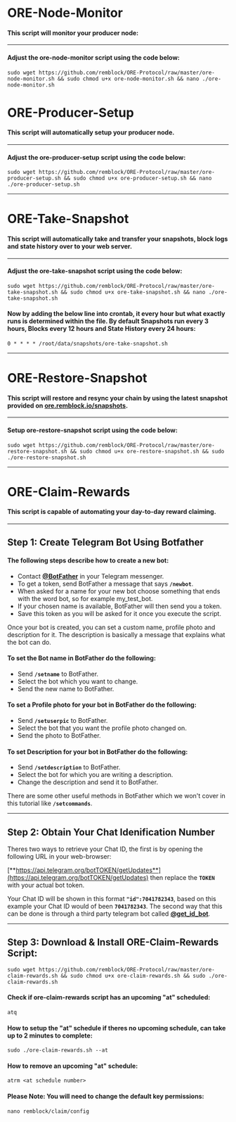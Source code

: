 # ORE-Node-Monitor

#### This script will monitor your producer node:

***

#### Adjust the ore-node-monitor script using the code below:

```
sudo wget https://github.com/remblock/ORE-Protocol/raw/master/ore-node-monitor.sh && sudo chmod u+x ore-node-monitor.sh && nano ./ore-node-monitor.sh
```

# ORE-Producer-Setup

#### This script will automatically setup your producer node.

***

#### Adjust the ore-producer-setup script using the code below:

```
sudo wget https://github.com/remblock/ORE-Protocol/raw/master/ore-producer-setup.sh && sudo chmod u+x ore-producer-setup.sh && nano ./ore-producer-setup.sh
```

***

# ORE-Take-Snapshot

#### This script will automatically take and transfer your snapshots, block logs and state history over to your web server.

***

#### Adjust the ore-take-snapshot script using the code below:

```
sudo wget https://github.com/remblock/ORE-Protocol/raw/master/ore-take-snapshot.sh && sudo chmod u+x ore-take-snapshot.sh && nano ./ore-take-snapshot.sh
```

#### Now by adding the below line into crontab, it every hour but what exactly runs is determined within the file. By default Snapshots run every 3 hours, Blocks every 12 hours and State History every 24 hours:

```
0 * * * * /root/data/snapshots/ore-take-snapshot.sh
```

***

# ORE-Restore-Snapshot

#### This script will restore and resync your chain by using the latest snapshot provided on [ore.remblock.io/snapshots](https://ore.remblock.io/snapshots).

***

#### Setup ore-restore-snapshot script using the code below:

```
sudo wget https://github.com/remblock/ORE-Protocol/raw/master/ore-restore-snapshot.sh && sudo chmod u+x ore-restore-snapshot.sh && sudo ./ore-restore-snapshot.sh
```
***

# ORE-Claim-Rewards

#### This script is capable of automating your day-to-day reward claiming.

***

## Step 1: Create Telegram Bot Using Botfather

#### The following steps describe how to create a new bot:

* Contact [**@BotFather**](https://telegram.me/BotFather) in your Telegram messenger.
* To get a token, send BotFather a message that says **`/newbot`**.
* When asked for a name for your new bot choose something that ends with the word bot, so for example my_test_bot.
* If your chosen name is available, BotFather will then send you a token.
* Save this token as you will be asked for it once you execute the script.

Once your bot is created, you can set a custom name, profile photo and description for it. The description is basically a message that explains what the bot can do.

#### To set the Bot name in BotFather do the following:

* Send **`/setname`** to BotFather.
* Select the bot which you want to change.
* Send the new name to BotFather.

#### To set a Profile photo for your bot in BotFather do the following:

* Send **`/setuserpic`** to BotFather.
* Select the bot that you want the profile photo changed on.
* Send the photo to BotFather.

#### To set Description for your bot in BotFather do the following:

* Send **`/setdescription`** to BotFather.
* Select the bot for which you are writing a description.
* Change the description and send it to BotFather.

There are some other useful methods in BotFather which we won't cover in this tutorial like **`/setcommands`**.

***

## Step 2: Obtain Your Chat Idenification Number

Theres two ways to retrieve your Chat ID, the first is by opening the following URL in your web-browser: 

[**https://api.telegram.org/botTOKEN/getUpdates**](https://api.telegram.org/botTOKEN/getUpdates) then replace the **`TOKEN`** with your actual bot token.

Your Chat ID will be shown in this format **`"id":7041782343`**, based on this example your Chat ID would of been **`7041782343`**. The second way that this can be done is through a third party telegram bot called [**@get_id_bot**](https://telegram.me/get_id_bot).

***

## Step 3: Download & Install ORE-Claim-Rewards Script:

```
sudo wget https://github.com/remblock/ORE-Protocol/raw/master/ore-claim-rewards.sh && sudo chmod u+x ore-claim-rewards.sh && sudo ./ore-claim-rewards.sh
```

#### Check if ore-claim-rewards script has an upcoming "at" scheduled:

```
atq
```

#### How to setup the "at" schedule if theres no upcoming schedule, can take up to 2 minutes to complete:

```
sudo ./ore-claim-rewards.sh --at
```

#### How to remove an upcoming "at" schedule:

```
atrm <at schedule number>
```

#### Please Note: You will need to change the default key permissions:

```
nano remblock/claim/config
```
